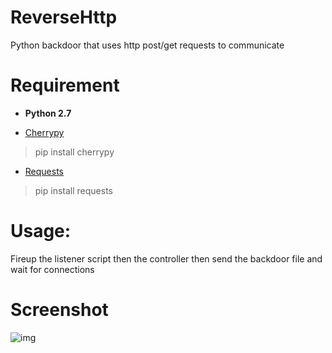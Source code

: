 # ReverseHttp
Python backdoor that uses http post/get requests to communicate
# Requirement

- **Python 2.7**

- [Cherrypy](http://www.cherrypy.org/)
>pip install cherrypy

- [Requests](http://docs.python-requests.org/en/master/)
>pip install requests

# Usage:
Fireup the listener script then the controller then send the backdoor file and wait for connections

# Screenshot
![img](https://github.com/D4Vinci/ReverseHttp/blob/master/ScreenShot.png)
